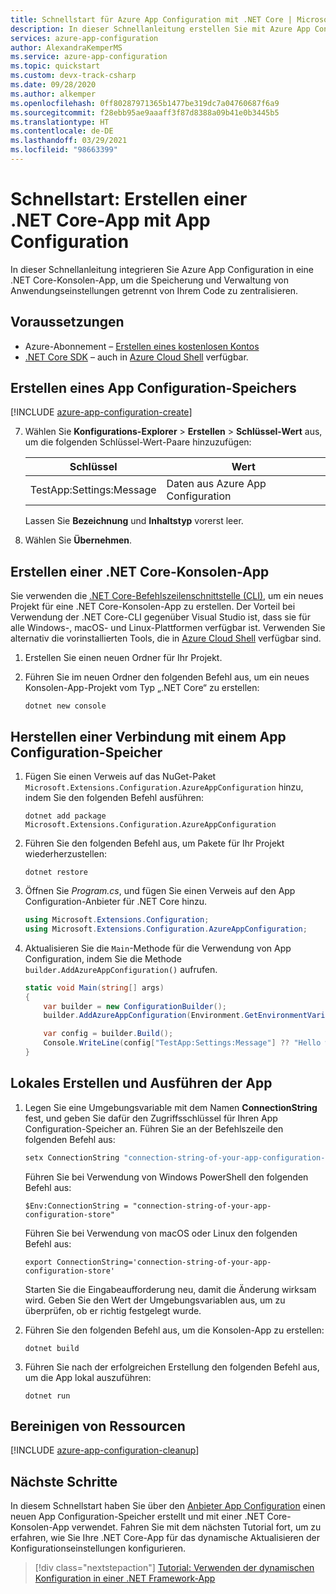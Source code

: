 ```yaml
---
title: Schnellstart für Azure App Configuration mit .NET Core | Microsoft-Dokumentation
description: In dieser Schnellanleitung erstellen Sie mit Azure App Configuration eine .NET Core-App, um die Speicherung und Verwaltung von Anwendungseinstellungen getrennt von Ihrem Code zu zentralisieren.
services: azure-app-configuration
author: AlexandraKemperMS
ms.service: azure-app-configuration
ms.topic: quickstart
ms.custom: devx-track-csharp
ms.date: 09/28/2020
ms.author: alkemper
ms.openlocfilehash: 0ff80287971365b1477be319dc7a04760687f6a9
ms.sourcegitcommit: f28ebb95ae9aaaff3f87d8388a09b41e0b3445b5
ms.translationtype: HT
ms.contentlocale: de-DE
ms.lasthandoff: 03/29/2021
ms.locfileid: "98663399"
---
```

# <a name="quickstart-create-a-net-core-app-with-app-configuration"></a>Schnellstart: Erstellen einer .NET Core-App mit App Configuration

In dieser Schnellanleitung integrieren Sie Azure App Configuration in eine .NET Core-Konsolen-App, um die Speicherung und Verwaltung von Anwendungseinstellungen getrennt von Ihrem Code zu zentralisieren.

## <a name="prerequisites"></a>Voraussetzungen

- Azure-Abonnement – [Erstellen eines kostenlosen Kontos](https://azure.microsoft.com/free/dotnet)
- [.NET Core SDK](https://dotnet.microsoft.com/download) – auch in [Azure Cloud Shell](https://shell.azure.com) verfügbar.

## <a name="create-an-app-configuration-store"></a>Erstellen eines App Configuration-Speichers

[!INCLUDE [azure-app-configuration-create](../../includes/azure-app-configuration-create.md)]

7. Wählen Sie **Konfigurations-Explorer** > **Erstellen** > **Schlüssel-Wert** aus, um die folgenden Schlüssel-Wert-Paare hinzuzufügen:

    | Schlüssel | Wert |
    |---|---|
    | TestApp:Settings:Message | Daten aus Azure App Configuration |

    Lassen Sie **Bezeichnung** und **Inhaltstyp** vorerst leer.

8. Wählen Sie **Übernehmen**.

## <a name="create-a-net-core-console-app"></a>Erstellen einer .NET Core-Konsolen-App

Sie verwenden die [.NET Core-Befehlszeilenschnittstelle (CLI)](/dotnet/core/tools/), um ein neues Projekt für eine .NET Core-Konsolen-App zu erstellen. Der Vorteil bei Verwendung der .NET Core-CLI gegenüber Visual Studio ist, dass sie für alle Windows-, macOS- und Linux-Plattformen verfügbar ist.  Verwenden Sie alternativ die vorinstallierten Tools, die in [Azure Cloud Shell](https://shell.azure.com) verfügbar sind.

1. Erstellen Sie einen neuen Ordner für Ihr Projekt.

2. Führen Sie im neuen Ordner den folgenden Befehl aus, um ein neues Konsolen-App-Projekt vom Typ „.NET Core“ zu erstellen:

    ```dotnetcli
    dotnet new console
    ```

## <a name="connect-to-an-app-configuration-store"></a>Herstellen einer Verbindung mit einem App Configuration-Speicher

1. Fügen Sie einen Verweis auf das NuGet-Paket `Microsoft.Extensions.Configuration.AzureAppConfiguration` hinzu, indem Sie den folgenden Befehl ausführen:

    ```dotnetcli
    dotnet add package Microsoft.Extensions.Configuration.AzureAppConfiguration
    ```

2. Führen Sie den folgenden Befehl aus, um Pakete für Ihr Projekt wiederherzustellen:

    ```dotnetcli
    dotnet restore
    ```

3. Öffnen Sie *Program.cs*, und fügen Sie einen Verweis auf den App Configuration-Anbieter für .NET Core hinzu.

    ```csharp
    using Microsoft.Extensions.Configuration;
    using Microsoft.Extensions.Configuration.AzureAppConfiguration;
    ```

4. Aktualisieren Sie die `Main`-Methode für die Verwendung von App Configuration, indem Sie die Methode `builder.AddAzureAppConfiguration()` aufrufen.

    ```csharp
    static void Main(string[] args)
    {
        var builder = new ConfigurationBuilder();
        builder.AddAzureAppConfiguration(Environment.GetEnvironmentVariable("ConnectionString"));

        var config = builder.Build();
        Console.WriteLine(config["TestApp:Settings:Message"] ?? "Hello world!");
    }
    ```

## <a name="build-and-run-the-app-locally"></a>Lokales Erstellen und Ausführen der App

1. Legen Sie eine Umgebungsvariable mit dem Namen **ConnectionString** fest, und geben Sie dafür den Zugriffsschlüssel für Ihren App Configuration-Speicher an. Führen Sie an der Befehlszeile den folgenden Befehl aus:

    ```cmd
    setx ConnectionString "connection-string-of-your-app-configuration-store"
    ```

    Führen Sie bei Verwendung von Windows PowerShell den folgenden Befehl aus:

    ```azurepowershell
    $Env:ConnectionString = "connection-string-of-your-app-configuration-store"
    ```

    Führen Sie bei Verwendung von macOS oder Linux den folgenden Befehl aus:

    ```console
    export ConnectionString='connection-string-of-your-app-configuration-store'
    ```

    Starten Sie die Eingabeaufforderung neu, damit die Änderung wirksam wird. Geben Sie den Wert der Umgebungsvariablen aus, um zu überprüfen, ob er richtig festgelegt wurde.

2. Führen Sie den folgenden Befehl aus, um die Konsolen-App zu erstellen:

    ```dotnetcli
    dotnet build
    ```

3. Führen Sie nach der erfolgreichen Erstellung den folgenden Befehl aus, um die App lokal auszuführen:

    ```dotnetcli
    dotnet run
    ```

## <a name="clean-up-resources"></a>Bereinigen von Ressourcen

[!INCLUDE [azure-app-configuration-cleanup](../../includes/azure-app-configuration-cleanup.md)]

## <a name="next-steps"></a>Nächste Schritte

In diesem Schnellstart haben Sie über den [Anbieter App Configuration](/dotnet/api/Microsoft.Extensions.Configuration.AzureAppConfiguration) einen neuen App Configuration-Speicher erstellt und mit einer .NET Core-Konsolen-App verwendet. Fahren Sie mit dem nächsten Tutorial fort, um zu erfahren, wie Sie Ihre .NET Core-App für das dynamische Aktualisieren der Konfigurationseinstellungen konfigurieren.

> [!div class="nextstepaction"]
> [Tutorial: Verwenden der dynamischen Konfiguration in einer .NET Framework-App](./enable-dynamic-configuration-dotnet-core.md)